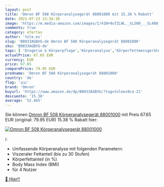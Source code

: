 ```yaml
---
layout: post
title: 'Omron BF 508 Körperanalysegerät 88001000 mit 15.38 % Rabatt'
date: 2021-07-23 13:34:10
image: 'https://m.media-amazon.com/images/I/41N+9uTZLWL._SL500_._SL400_.jpg'
comments: true
category: ofertas
author: 'tole.es'
slug: 'B0033AGBVG-de Omron BF 508 Körperanalysegerät 88001000'
sku: 'B0033AGBVG-de'
tags: [ 'Drogerie & Körperpflege','Körperanalyse','Körperfettmessgeräte','Medizinische Geräte','Medizinische Geräte & Verbrauchsmaterialien','Medizinische Messgeräte','omron', ]
actualPrice: 67.65 EUR
currency: EUR
price: 67.65
comparePrice: 79.95 EUR
prodname: 'Omron BF 508 Körperanalysegerät 88001000'
country: 'de'
flag: '🇩🇪'
brand: 'Omron'
buyurl: 'https://www.amazon.de/dp/B0033AGBVG/?tag=tolees0ca-21'
descuento: '15.38'
average: '52.465'
---
```


Sie können [Omron BF 508 Körperanalysegerät 88001000](https://www.amazon.de/dp/B0033AGBVG/?tag=tolees0ca-21) mit Preis 67.65 EUR (original: 79.95 EUR) 15.38 % Rabatt hier:

[![Omron BF 508 Körperanalysegerät 88001000](https://m.media-amazon.com/images/I/41N+9uTZLWL._SL500_._SL400_.jpg)](https://www.amazon.de/dp/B0033AGBVG/?tag=tolees0ca-21)

ℹ️:

- Umfassende Körperanalyse mit folgenden Parametern:
- Viszeraler Fettanteil (bis zu 30 Stufen)
- Körperfettanteil (in %)
- Body Mass Index (BMI)
- für 4 Nutzer

[🛒 Hier!!](https://www.amazon.de/dp/B0033AGBVG/?tag=tolees0ca-21)
